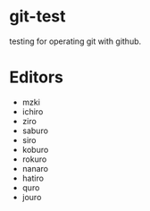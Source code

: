 # git-test
testing for operating git with github.

# Editors

* mzki
* ichiro
* ziro 
* saburo
* siro
* koburo
* rokuro
* nanaro
* hatiro
* quro
* jouro

